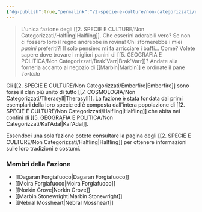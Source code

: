 ```yaml
---
{"dg-publish":true,"permalink":"/2-specie-e-culture/non-categorizzati/emberfire/"}
---
```



>L'unica fazione degli [[2. SPECIE E CULTURE/Non Categorizzati/Halfling\|Halfling]]. Che esserini adorabili vero? Se non ci fossero loro il regno andrebbe in rovina! Chi sfornerebbe i miei *panini* preferiti?! Il solo pensiero mi fa arricciare i baffi... Come? Volete sapere dove trovare i migliori panini di [[5. GEOGRAFIA  E POLITICA/Non Categorizzati/Brak'Varr\|Brak'Varr]]? Andate alla forneria accanto al negozio di [[Marbin\|Marbin]] e ordinate il pane *Tortolla*

Gli [[2. SPECIE E CULTURE/Non Categorizzati/Emberfire\|Emberfire]] sono forse il clan più unito di tutto [[7. COSMOLOGIA/Non Categorizzati/Therasyll\|Therasyll]]. La fazione è stata fondata dai primi esemplari della loro specie ed è composta dall'intera popolazione di [[2. SPECIE E CULTURE/Non Categorizzati/Halfling\|Halfling]] che abita nei confini di [[5. GEOGRAFIA  E POLITICA/Non Categorizzati/Kal'Adal\|Kal'Adal]].

Essendoci una sola fazione potete consultare la pagina degli [[2. SPECIE E CULTURE/Non Categorizzati/Halfling\|Halfling]] per ottenere informazioni sulle loro tradizioni e costumi. 

### Membri della Fazione

- [[Dagaran Forgiafuoco\|Dagaran Forgiafuoco]]
- [[Moira Forgiafuoco\|Moira Forgiafuoco]]
- [[Norkin Grove\|Norkin Grove]]
- [[Marbin Stonewright\|Marbin Stonewright]]
- [[Nebral Mossheart\|Nebral Mossheart]] 
